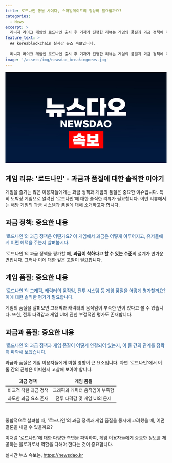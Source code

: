 ```yaml
---
title: 로드나인 똥물 사이다, 스마일게이트의 정상화 필요할까요?
categories:
  - News
excerpt: >
  리니지 라이크 게임인 로드나인 출시 후 기자가 진행한 리뷰는 게임의 품질과 과금 정책에 대한 비판이 가득했다. 그래픽이 구린 것부터 캐릭터 이동과 전투 타격감의 불만, 끊임없는 과금 요소 등이 지적되었다. 게임사의 비정상적인 과금 정책과 열 받은 플레이어들의 목소리도 담겼다. 
feature_text: >
  ## koreablockchain 실시간 뉴스 속보입니다.

  리니지 라이크 게임인 로드나인 출시 후 기자가 진행한 리뷰는 게임의 품질과 과금 정책에 대한 비판이 가득했다. 그래픽이 구린 것부터 캐릭터 이동과 전투 타격감의 불만, 끊임없는 과금 요소 등이 지적되었다. 게임사의 비정상적인 과금 정책과 열 받은 플레이어들의 목소리도 담겼다. 
image: '/assets/img/newsdao_breakingnews.jpg'
---
```


<p><img src="/assets/img/newsdao_breakingnews.jpg" alt="koreablockchain 속보" /></p>

<h2>게임 리뷰: '로드나인' - 과금과 품질에 대한 솔직한 이야기</h2>

<p data-ke-size="size16">게임을 즐기는 많은 이용자들에게는 과금 정책과 게임의 품질은 중요한 이슈입니다. 특히 도박장 게임으로 알려진 '로드나인'에 대한 솔직한 리뷰가 필요합니다. 이번 리뷰에서는 해당 게임의 과금 시스템과 품질에 대해 소개하고자 합니다.</p>

<h2 data-ke-size="size26">과금 정책: 중요한 내용</h2>

<p><span style="color: #1a5490;">'로드나인'의 과금 정책은 어떤가요? 이 게임에서 과금은 어떻게 이루어지고, 유저들에게 어떤 혜택을 주는지 살펴봅시다.</span></p>

<p>'로드나인'의 과금 정책을 평가할 때, <b>과금이 착하다고 할 수 있는 수준</b>의 설계가 반가운 면입니다. 그러나 이에 대한 깊은 고찰이 필요합니다.</p>

<h2 data-ke-size="size26">게임 품질: 중요한 내용</h2>

<p><span style="color: #1a5490;">'로드나인'의 그래픽, 캐릭터의 움직임, 전투 시스템 등 게임 품질을 어떻게 평가할까요? 이에 대한 솔직한 평가가 필요합니다.</span></p>

<p>게임의 품질을 살펴보면 그래픽과 캐릭터의 움직임이 부족한 면이 있다고 볼 수 있습니다. 또한, 전투 타격감과 게임 UI에 관한 부정적인 평가도 존재합니다.</p>

<h2 data-ke-size="size26">과금과 품질: 중요한 내용</h2>

<p><span style="color: #1a5490;">'로드나인'의 과금 정책과 게임 품질이 어떻게 연결되어 있는지, 이 둘 간의 관계를 정확히 파악해 보겠습니다.</span></p>

<p>과금과 품질은 게임 이용자들에게 미칠 영향이 큰 요소입니다. 과연 '로드나인'에서 이 둘 간의 균형은 어떠한지 고찰해 보아야 합니다.</p>

<table>
<thead>
<tr>
<td style="text-align: center; height: 23px;"><b>과금 정책</b></td>
<td style="text-align: center; height: 23px;"><b>게임 품질</b></td>
</tr>
</thead>
<tbody>
<tr>
<td style="text-align: center; height: 17px;">비교적 착한 과금 정책</td>
<td style="text-align: center; height: 17px;">그래픽과 캐릭터 움직임이 부족함</td>
</tr>
<tr>
<td style="text-align: center; height: 17px;">과도한 과금 요소 존재</td>
<td style="text-align: center; height: 17px;">전투 타격감 및 게임 UI의 문제</td>
</tr>
</tbody>
</table>

<p data-ke-size="size16">&nbsp;</p>

<p>종합적으로 살펴볼 때, '로드나인'의 과금 정책과 게임 품질을 동시에 고려했을 때, 어떤 결론을 내릴 수 있을까요?</p>

<p>이처럼 '로드나인'에 대한 다양한 측면을 파악하여, 게임 이용자들에게 중요한 정보를 제공하는 블로거로서 역할을 다해야 한다는 것이 중요합니다.</p>
실시간 뉴스 속보는, <a href="https://newsdao.kr" rel="dofollow">https://newsdao.kr</a>


